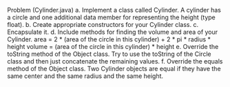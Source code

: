 Problem (Cylinder.java)
a. Implement a class called Cylinder. A cylinder has a circle and one additional data member for representing the height (type float).
b. Create appropriate constructors for your Cylinder class.
c. Encapsulate it.
d. Include methods for finding the volume and area of your Cylinder.
    area = 2 * (area of the circle in this cylinder) + 2 * pi * radius * height
    volume = (area of the circle in this cylinder) * height
e. Override the toString method of the Object class. Try to use the toString of the Circle class and then just concatenate the remaining values.
f. Override the equals method of the Object class. Two Cylinder objects are equal if they have the same center and the same radius and the same height.